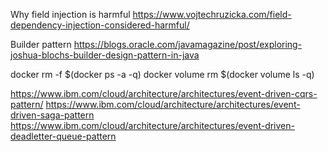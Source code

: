 Why field injection is harmful
https://www.vojtechruzicka.com/field-dependency-injection-considered-harmful/

Builder pattern
https://blogs.oracle.com/javamagazine/post/exploring-joshua-blochs-builder-design-pattern-in-java


docker rm -f $(docker ps -a -q)
docker volume rm $(docker volume ls -q)

https://www.ibm.com/cloud/architecture/architectures/event-driven-cqrs-pattern/
https://www.ibm.com/cloud/architecture/architectures/event-driven-saga-pattern
https://www.ibm.com/cloud/architecture/architectures/event-driven-deadletter-queue-pattern
